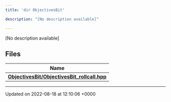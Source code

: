 ```yaml
---
title: 'dir ObjectivesBit'

description: "[No description available]"

---
```







[No description available]

## Files

| Name           |
| -------------- |
| **[ObjectivesBit/ObjectivesBit_rollcall.hpp](/documentation/code/gambit_2-2/files/objectivesbit__rollcall_8hpp/#file-objectivesbit-rollcall.hpp)**  |






-------------------------------

Updated on 2022-08-18 at 12:10:06 +0000
